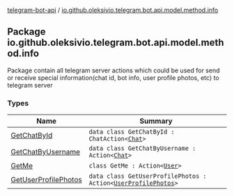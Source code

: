 [telegram-bot-api](../index.md) / [io.github.oleksivio.telegram.bot.api.model.method.info](./index.md)

## Package io.github.oleksivio.telegram.bot.api.model.method.info

Package contain all telegram server actions which could be used for 
send or receive special information(chat id, bot info, user profile photos, etc) to telegram server

### Types

| Name | Summary |
|---|---|
| [GetChatById](-get-chat-by-id/index.md) | `data class GetChatById : ChatAction<`[`Chat`](../io.github.oleksivio.telegram.bot.api.model.objects.std/-chat/index.md)`>` |
| [GetChatByUsername](-get-chat-by-username/index.md) | `data class GetChatByUsername : Action<`[`Chat`](../io.github.oleksivio.telegram.bot.api.model.objects.std/-chat/index.md)`>` |
| [GetMe](-get-me/index.md) | `class GetMe : Action<`[`User`](../io.github.oleksivio.telegram.bot.api.model.objects.std/-user/index.md)`>` |
| [GetUserProfilePhotos](-get-user-profile-photos/index.md) | `data class GetUserProfilePhotos : Action<`[`UserProfilePhotos`](../io.github.oleksivio.telegram.bot.api.model.objects.std.files/-user-profile-photos/index.md)`>` |
